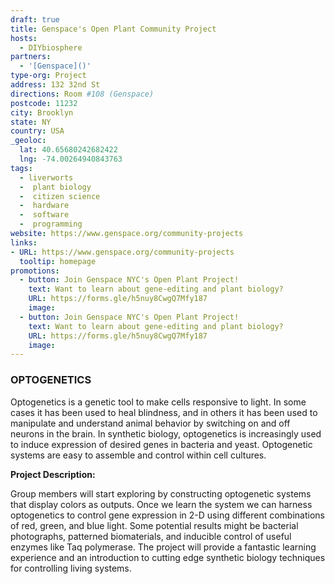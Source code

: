 ```yaml
---
draft: true
title: Genspace's Open Plant Community Project
hosts:
  - DIYbiosphere
partners:
  - '[Genspace]()'
type-org: Project
address: 132 32nd St  
directions: Room #108 (Genspace)
postcode: 11232
city: Brooklyn
state: NY
country: USA
_geoloc:
  lat: 40.65680242682422
  lng: -74.00264940843763
tags:
  - liverworts
  -  plant biology
  -  citizen science
  -  hardware
  -  software
  -  programming
website: https://www.genspace.org/community-projects
links:
- URL: https://www.genspace.org/community-projects
  tooltip: homepage
promotions:
  - button: Join Genspace NYC's Open Plant Project!
    text: Want to learn about gene-editing and plant biology?
    URL: https://forms.gle/h5nuy8CwgQ7Mfy187
    image: 
  - button: Join Genspace NYC's Open Plant Project!
    text: Want to learn about gene-editing and plant biology?
    URL: https://forms.gle/h5nuy8CwgQ7Mfy187
    image: 
---
```


### OPTOGENETICS

Optogenetics is a genetic tool to make cells responsive to light. In some cases it has been used to heal blindness, and in others it has been used to manipulate and understand animal behavior by switching on and off neurons in the brain. In synthetic biology, optogenetics is increasingly used to induce expression of desired genes in bacteria and yeast. Optogenetic systems are easy to assemble and control within cell cultures.

**Project Description:**

Group members will start exploring by constructing optogenetic systems that display colors as outputs. Once we learn the system we can harness optogenetics to control gene expression in 2-D using different combinations of red, green, and blue light. Some potential results might be bacterial photographs, patterned biomaterials, and inducible control of useful enzymes like Taq polymerase. The project will provide a fantastic learning experience and an introduction to cutting edge synthetic biology techniques for controlling living systems.

